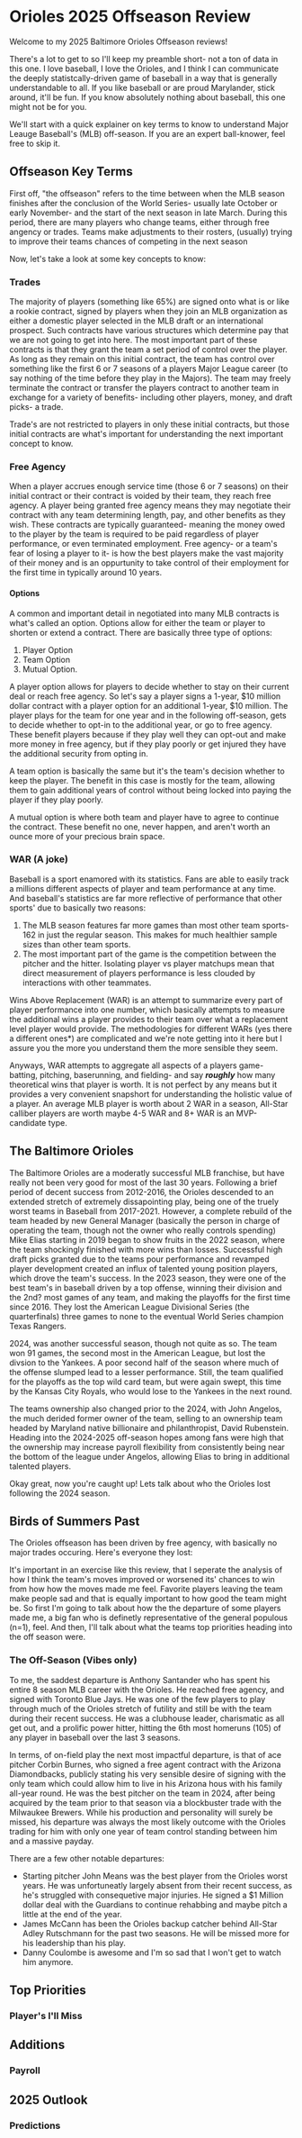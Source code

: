 # Orioles 2025 Offseason Review
Welcome to my 2025 Baltimore Orioles Offseason reviews!

There's a lot to get to so I'll keep my preamble short- not a ton of data in this one. I love baseball, I love the Orioles, and I think I can communicate the deeply statistcally-driven game of baseball in a way that is generally understandable to all. If you like baseball or are proud Marylander, stick around, it'll be fun. If you know absolutely nothing about baseball, this one might not be for you.

We'll start with a quick explainer on key terms to know to understand Major Leauge Baseball's (MLB) off-season. If you are an expert ball-knower, feel free to skip it.  
## Offseason Key Terms
First off, "the offseason" refers to the time between when the MLB season finishes after the conclusion of the World Series- usually late October or early November- and the start of the next season in late March. During this period, there are many players who change teams, either through free angency or trades. Teams make adjustments to their rosters, (usually) trying to improve their teams chances of competing in the next season

Now, let's take a look at some key concepts to know:

### Trades
The majority of players (something like 65%) are signed onto what is or like a rookie contract, signed by players when they join an MLB organization as either a domestic player selected in the MLB draft or an international prospect. Such contracts have various structures which determine pay that we are not going to get into here. The most important part of these contracts is that they grant the team a set period of control over the player. As long as they remain on this initial contract, the team has control over something like the first 6 or 7 seasons of a players Major League career (to say nothing of the time before they play in the Majors). The team may freely terminate the contract or transfer the players contract to another team in exchange for a variety of benefits- including other players, money, and draft picks- a trade.

Trade's are not restricted to players in only these initial contracts, but those initial contracts are what's important for understanding the next important concept to know.

### Free Agency
When a player accrues enough service time (those 6 or 7 seasons) on their initial contract or their contract is voided by their team, they reach free agency. A player being granted free agency means they may negotiate their contract with any team determining length, pay, and other benefits as they wish. These contracts are typically guaranteed- meaning the money owed to the player by the team is required to be paid regardless of player performance, or even terminated employment. Free agency- or a team's fear of losing a player to it- is how the best players make the vast majority of their money and is an oppurtunity to take control of their employment for the first time in typically around 10 years.

#### Options
A common and important detail in negotiated into many MLB contracts is what's called an option. Options allow for either the team or player to shorten or extend a contract. There are basically three type of options:
1. Player Option
2. Team Option
3. Mutual Option.

A player option allows for players to decide whether to stay on their current deal or reach free agency. So let's say a player signs a 1-year, $10 million dollar contract with a player option for an additional 1-year, $10 million. The player plays for the team for one year and in the following off-season, gets to decide whether to opt-in to the additional year, or go to free agency. These benefit players because if they play well they can opt-out and make more money in free agency, but if they play poorly or get injured they have the additional security from opting in. 

A team option is basically the same but it's the team's decision whether to keep the player. The benefit in this case is mostly for the team, allowing them to gain additional years of control without being locked into paying the player if they play poorly.

A mutual option is where both team and player have to agree to continue the contract. These benefit no one, never happen, and aren't worth an ounce more of your precious brain space.

### WAR (A joke)
Baseball is a sport enamored with its statistics. Fans are able to easily track a millions different aspects of player and team performance at any time. And baseball's statistics are far more reflective of performance that other sports' due to basically two reasons:
1. The MLB season features far more games than most other team sports- 162 in just the regular season. This makes for much healthier sample sizes than other team sports.
2. The most important part of the game is the competition between the pitcher and the hitter. Isolating player vs player matchups mean that direct measurement of players performance is less clouded by interactions with other teammates.

Wins Above Replacement (WAR) is an attempt to summarize every part of player performance into one number, which basically attempts to measure the additional wins a player provides to their team over what a replacement level player would provide. The methodologies for different WARs (yes there a different ones*) are complicated and we're note getting into it here but I assure you the more you understand them the more sensible they seem. 

Anyways, WAR attempts to aggregate all aspects of a players game- batting, pitching, baserunning, and fielding- and say ***roughly*** how many theoretical wins that player is worth. It is not perfect by any means but it provides a very convenient snapshort for understanding the holistic value of a player. An average MLB player is worth about 2 WAR in a season, All-Star calliber players are worth maybe 4-5 WAR and 8+ WAR is an MVP-candidate type.

## The Baltimore Orioles
The Baltimore Orioles are a moderatly successful MLB franchise, but have really not been very good for most of the last 30 years. Following a brief period of decent success from 2012-2016, the Orioles descended to an extended stretch of extremely dissapointing play, being one of the truely worst teams in Baseball from 2017-2021. However, a complete rebuild of the team headed by new General Manager (basically the person in charge of operating the team, though not the owner who really controls spending) Mike Elias starting in 2019 began to show fruits in the 2022 season, where the team shockingly finished with more wins than losses. Successful high draft picks granted due to the teams pour performance and revamped player development created an influx of talented young position players, which drove the team's success. In the 2023 season, they were one of the best team's in baseball driven by a top offense, winning their division and the 2nd? most games of any team, and making the playoffs for the first time since 2016. They lost the American League Divisional Series (the quarterfinals) three games to none to the eventual World Series champion Texas Rangers.

2024, was another successful season, though not quite as so. The team won 91 games, the second most in the American League, but lost the divsion to the Yankees. A poor second half of the season where much of the offense slumped lead to a lesser performance. Still, the team qualified for the playoffs as the top wild card team, but were again swept, this time by the Kansas City Royals, who would lose to the Yankees in the next round.

The teams ownership also changed prior to the 2024, with John Angelos, the much derided former owner of the team, selling to an ownership team headed by Maryland native billionaire and philanthropist, David Rubenstein. Heading into the 2024-2025 off-season hopes among fans were high that the ownership may increase payroll flexibility from consistently being near the bottom of the league under Angelos, allowing Elias to bring in additional talented players.

Okay great, now you're caught up! Lets talk about who the Orioles lost following the 2024 season.

## Birds of Summers Past
The Orioles offseason has been driven by free agency, with basically no major trades occuring. Here's everyone they lost:


It's important in an exercise like this review, that I seperate the analysis of how I think the team's moves improved or worsened its' chances to win from how how the moves made me feel. Favorite players leaving the team make people sad and that is equally important to how good the team might be. So first I'm going to talk about how the the departure of some players made me, a big fan who is definetly representative of the general populous (n=1), feel. And then, I'll talk about what the teams top priorities heading into the off season were.

### The Off-Season (Vibes only)
To me, the saddest departure is Anthony Santander who has spent his entire 8 season MLB career with the Orioles. He reached free agency, and signed with Toronto Blue Jays. He was one of the few players to play through much of the Orioles stretch of futility and still be with the team during their recent success. He was a clubhouse leader, charismatic as all get out, and a prolific power hitter, hitting the 6th most homeruns (105) of any player in baseball over the last 3 seasons.

In terms, of on-field play the next most impactful departure, is that of ace pitcher Corbin Burnes, who signed a free agent contract with the Arizona Diamondbacks, publicly stating his very sensible desire of signing with the only team which could allow him to live in his Arizona hous with his family all-year round. He was the best pitcher on the team in 2024, after being acquired by the team prior to that season via a blockbuster trade with the Milwaukee Brewers. While his production and personality will surely be missed, his departure was always the most likely outcome with the Orioles trading for him with only one year of team control standing between him and a massive payday.

There are a few other notable departures:
- Starting pitcher John Means was the best player from the Orioles worst years. He was unfortuneatly largely absent from their recent success, as he's struggled with consequetive major injuries. He signed a $1 Million dollar deal with the Guardians to continue rehabbing and maybe pitch a little at the end of the year.
- James McCann has been the Orioles backup catcher behind All-Star Adley Rutschmann for the past two seasons. He will be missed more for his leadership than his play.
- Danny Coulombe is awesome and I'm so sad that I won't get to watch him anymore. 

## Top Priorities

### Player's I'll Miss

## Additions

### Payroll

## 2025 Outlook

### Predictions
